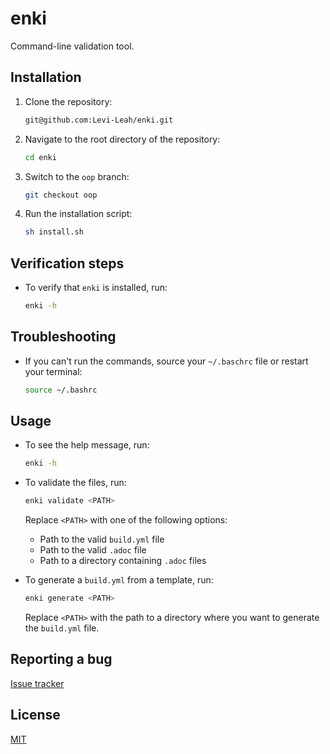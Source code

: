 # enki

Command-line validation tool.

## Installation

1. Clone the repository:
    ```bash
    git@github.com:Levi-Leah/enki.git
    ```

1. Navigate to the root directory of the repository:
    ```bash
    cd enki
    ```

1. Switch to the `oop` branch:
    ```bash
    git checkout oop
    ```

1. Run the installation script:
    ```bash
    sh install.sh
    ```

## Verification steps

* To verify that `enki` is installed, run:
    ```bash
    enki -h
    ```

## Troubleshooting

* If you can't run the commands, source your `~/.baschrc` file or restart your terminal:
    ```bash
    source ~/.bashrc
    ```

## Usage

* To see the help message, run:
    ```bash
    enki -h
    ```

* To validate the files, run:
    ```bash
    enki validate <PATH>
    ```
    Replace `<PATH>` with one of the following options:

    * Path to the valid `build.yml` file
    * Path to the valid `.adoc` file
    * Path to a directory containing `.adoc` files

* To generate a `build.yml` from a template, run:
    ```bash
    enki generate <PATH>
    ```
    Replace `<PATH>` with the path to a directory where you want to generate the `build.yml` file.

## Reporting a bug
[Issue tracker](https://github.com/Levi-Leah/enki/issues)


## License
[MIT](https://choosealicense.com/licenses/mit/)
